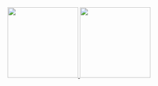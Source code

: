 <div align="center">
  <a href="#">
    <img src="https://github-readme-stats.vercel.app/api?username=rieulp&show_icons=true&theme=vue" height="160px">
  </a>
  <a href="#">
    <img src="https://github-readme-stats.vercel.app/api/top-langs/?username=rieulp&theme=vue&layout=compact" height="160px">
  </a>
</div>


<!--
**rayoungpark/rayoungpark** is a ✨ _special_ ✨ repository because its `README.md` (this file) appears on your GitHub profile.

Here are some ideas to get you started:

- 🔭 I’m currently working on ...
- 🌱 I’m currently learning ...
- 👯 I’m looking to collaborate on ...
- 🤔 I’m looking for help with ...
- 💬 Ask me about ...
- 📫 How to reach me: ...
- 😄 Pronouns: ...
- ⚡ Fun fact: ...
-->

